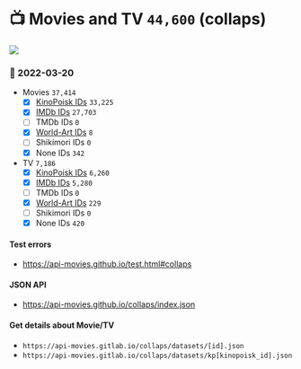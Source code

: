 # :tv: Movies and TV `44,600` (collaps)

<a href="https://API-Movies.github.io"><img src="https://API-Movies.github.io/banner.png?cache"></a>

### :date: 2022-03-20
- Movies `37,414`
  - [x] <a href="https://API-Movies.github.io/collaps/movie_kinopoisk_ids.json">KinoPoisk IDs</a> `33,225`
  - [x] <a href="https://API-Movies.github.io/collaps/movie_imdb_ids.json">IMDb IDs</a> `27,703`
  - [ ] TMDb IDs `0`
  - [x] <a href="https://API-Movies.github.io/collaps/movie_world_art_ids.json">World-Art IDs</a> `8`
  - [ ] Shikimori IDs `0`
  - [x] None IDs `342`
- TV `7,186`
  - [x] <a href="https://API-Movies.github.io/collaps/tv_kinopoisk_ids.json">KinoPoisk IDs</a> `6,260`
  - [x] <a href="https://API-Movies.github.io/collaps/tv_imdb_ids.json">IMDb IDs</a> `5,280`
  - [ ] TMDb IDs `0`
  - [x] <a href="https://API-Movies.github.io/collaps/tv_world_art_ids.json">World-Art IDs</a> `229`
  - [ ] Shikimori IDs `0`
  - [x] None IDs `420`
#### Test errors
- <a href='https://api-movies.github.io/test.html#collaps'>https://api-movies.github.io/test.html#collaps</a>
#### JSON API
- <a href='https://api-movies.github.io/collaps/index.json'>https://api-movies.github.io/collaps/index.json</a>
#### Get details about Movie/TV
- `https://api-movies.gitlab.io/collaps/datasets/[id].json`
- `https://api-movies.gitlab.io/collaps/datasets/kp[kinopoisk_id].json`
